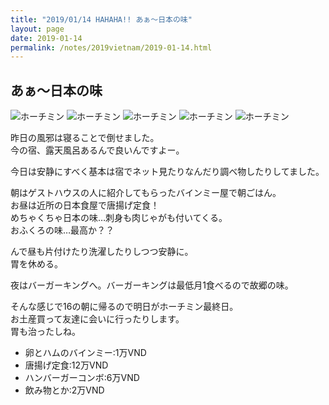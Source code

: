 ```yaml
---
title: "2019/01/14 HAHAHA!! あぁ〜日本の味"
layout: page
date: 2019-01-14
permalink: /notes/2019vietnam/2019-01-14.html
---
```


## あぁ〜日本の味

![ホーチミン](https://images.rock54.net/travel/2019vietnam/90.jpeg "ホーチミン") 
![ホーチミン](https://images.rock54.net/travel/2019vietnam/91.jpeg "ホーチミン") 
![ホーチミン](https://images.rock54.net/travel/2019vietnam/92.jpeg "ホーチミン") 
![ホーチミン](https://images.rock54.net/travel/2019vietnam/93.jpeg "ホーチミン") 
![ホーチミン](https://images.rock54.net/travel/2019vietnam/94.jpeg "ホーチミン") 

昨日の風邪は寝ることで倒せました。  
今の宿、露天風呂あるんで良いんですよー。  
  
今日は安静にすべく基本は宿でネット見たりなんだり調べ物したりしてました。  
  
朝はゲストハウスの人に紹介してもらったバインミー屋で朝ごはん。  
お昼は近所の日本食屋で唐揚げ定食！  
めちゃくちゃ日本の味…刺身も肉じゃがも付いてくる。  
おふくろの味…最高か？？  
  
んで昼も片付けたり洗濯したりしつつ安静に。  
胃を休める。  
  
夜はバーガーキングへ。バーガーキングは最低月1食べるので故郷の味。  
  
そんな感じで16の朝に帰るので明日がホーチミン最終日。  
お土産買って友達に会いに行ったりします。  
胃も治ったしね。  

- 卵とハムのバインミー:1万VND
- 唐揚げ定食:12万VND
- ハンバーガーコンボ:6万VND
- 飲み物とか:2万VND